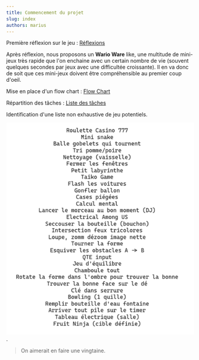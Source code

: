 ```yaml
---
title: Commencement du projet
slug: index
authors: marius
---
```


Première réflexion sur le jeu : [Réflexions](https://drive.beauget.fr/s/k7QddSGfKGkxbBa)

Après réflexion, nous proposons un **Wario Ware** like, une multitude de mini-jeux très rapide que l'on enchaine avec un certain nombre de vie (souvent quelques secondes par jeux avec une difficultée croissante). Il en va donc de soit que ces mini-jeux doivent être compréhensible au premier coup d'oeil.

<!-- truncate -->

Mise en place d'un flow chart :
[Flow Chart](https://drive.beauget.fr/s/4J2GkM3aPKNtKoE?dir=/&editing=false&openfile=true)

Répartition des tâches :
[Liste des tâches](https://tender-learning-46f.notion.site/Crazy-Teacher-27936e928c6480f79100f2da086494b1)

Identification d'une liste non exhaustive de jeu potentiels.

![je](./minigames/imgs/je.png).

> On aimerait en faire une vingtaine.
